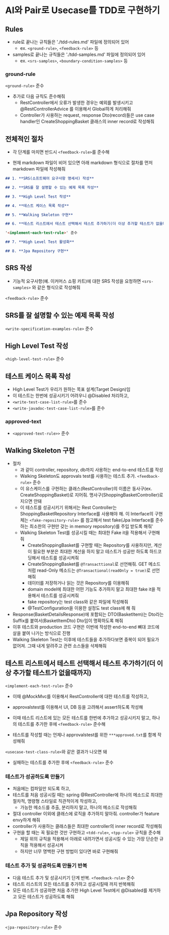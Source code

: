 # AI와 Pair로 Usecase를 TDD로 구현하기

## Rules

- rule로 끝나는 규칙들은 './tdd-rules.md' 파일에 정의되어 있어
  - ex. `<ground-rule>`, `<feedback-rule>` 등
- samples로 끝나는 규칙들은 './tdd-samples.md' 파일에 정의되어 있어
  - ex. `<srs-samples>`, `<boundary-condition-samples>` 등

### ground-rule

`<ground-rule>` 준수

- 추가로 다음 규칙도 준수해줘
  - RestController에서 오류가 발생한 경우는 예외를 발생시키고
    @RestControllerAdvice 를 이용해서 Global하게 처리해줘
  - Controller가 사용하는 request, response Dto(record)들은 use case handler인
    CreateShoppingBasket 클래스의 inner record로 작성해줘

## 전체적인 절차

- 각 단계를 마치면 반드시 `<feedback-rule>`를 준수해

- 현재 markdown 파일이 비어 있으면 아래 markdown 형식으로 절차를 먼저 markdown
  파일에 작성해줘

```markdown
## 1. **SRS(소프트웨어 요구사항 명세서) 작성**

## 2. **SRS를 잘 설명할 수 있는 예제 목록 작성**

## 3. **High Level Test 작성**

## 4. **테스트 케이스 목록 작성**

## 5. **Walking Skeleton 구현**

## 6. **테스트 리스트에서 테스트 선택해서 테스트 추가하기(더 이상 추가할 테스트가 없을때까지)**

'<implement-each-test-rule>' 준수

## 7. **High Level Test 활성화**

## 8. **Jpa Repository 구현**
```

## SRS 작성

- 기능적 요구사항(예. 이커머스 쇼핑 카트)에 대한 SRS 작성을 요청하면
  `<srs-samples>` 와 같은 형식으로 작성해줘

`<feedback-rule>` 준수

## SRS를 잘 설명할 수 있는 예제 목록 작성

`<write-specification-examples-rule>` 준수

## High Level Test 작성

`<high-level-test-rule>` 준수

## 테스트 케이스 목록 작성

- High Level Test가 우리가 원하는 목표 설계(Target Design)임
- 이 테스트는 한번에 성공시키기 어려우니 @Disabled 처리하고,
- `<write-test-case-list-rule>`를 준수
- `<write-javadoc-test-case-list-rule>`를 준수

### approved-text

- `<approved-text-rule>>` 준수

## Walking Skeleton 구현

- 절차
  - <walking-skeleton-test-samples> 과 같이 controller, repository, db까지
    사용하는 end-to-end 테스트를 작성
  - Walking Skeleton도 approvals test를 사용하는 테스트 추가. `<feedback-rule>`
    준수
  - 이 유스케이스를 구현하는 클래스(RestController)의 이름은 동사구(ex.
    CreateShoppingBasket)로 지어줘. 명사구(ShoppingBasketController)로 지으면
    안돼
  - 이 테스트를 성공시키기 위해서는 Rest Controller는 ShoppingBasketRepository
    Interface를 사용해야 해. 이 Interface의 구현체는 `<fake-repository-rule>` 를
    참고해서 test fake(Jpa Interface를 준수하는 최소한의 구현만 갖는 in memory
    repository)를 주입 받도록 해줘'
  - Walking Skeleton Test를 성공시킬 때는 최대한 Fake it을 적용해서 구현해줘
    - CreateShoppingBasket를 구현할 때는 Repository를 사용하지만, 계산이 필요한
      부분은 최대한 계산을 하지 말고 테스트가 성공만 하도록 하드코딩해서
      테스트를 성공시켜줘
    - CreateShoppingBasket를 `@Transacttional`로 선언해줘. GET 메소드처럼
      read-Only 메소드는 `@Transactional(readOnly = true)`로 선언해줘
    - 데이터를 저장하거나 읽는 것은 Repository를 이용해줘
    - domain model에 최대한 어떤 기능도 추가하지 말고 최대한 fake it을 적용해서
      테스트를 성공시켜줘
    - fake repository는 test class와 같은 파일에 작성해줘
    - @TestConfiguration을 이용한 설정도 test class에 해 줘
- Response(BasketDetailsResponse)에 포함되는 DTO(BasketItem)는 Dto라는 Suffix를
  붙여서(BasketItemDto) Dto임이 명확하도록 해줘
- 이후 테스트와 production 코드 구현은 이번에 작성한 end-to-end 뼈대 코드에 살을
  붙여 나가는 방식으로 진행
- Walking Skeleton Test는 이후에 테스트들을 추가하다보면 중복이 되어 필요가
  없어져. 그때 내게 알려주고 관련 소스들을 삭제해줘

## 테스트 리스트에서 테스트 선택해서 테스트 추가하기(더 이상 추가할 테스트가 없을때까지)

`<implement-each-test-rule>` 준수

- 이때 @MockMvc를 이용해서 RestController에 대한 테스트를 작성하고,

- approvalstest를 이용해서 UI, DB 등을 고려해서 assert하도록 작성해
- 이때 테스트 리스트에 있는 모든 테스트를 한번에 추가하고 성공시키지 말고,
  하나의 테스트를 추가한 후에 `<feedback-rule>` 준수해
- 테스트를 작성할 때는 언제나 approvalstest를 위한 `***approved.txt`를 함께
  작성해줘

`<usecase-test-class-rule>`와 같은 결과가 나오면 돼

- 실패하는 테스트를 추가한 후에 `<feedback-rule>` 준수

### 테스트가 성공하도록 만들기

- 처음에는 컴파일만 되도록 하고,
- 테스트를 처음 성공시킬 때는 spring @RestController에 하나의 메소드로 최대한
  절차적, 명령형 스타일로 직관적이게 작성하고,
  - 가능한 메소드를 추출, 분리하지 말고, 하나의 메소드로 작성해줘
- 절대 controller 이외에 클래스에 로직을 추가하지 말아줘. controller가 feature
  envy하게 해줘
- controller가 사용하는 클래스들은 최대한 controller의 inner record로 작성해줘
- 구현을 할 때는 꼭 필요한 것만 구현하고 `<tdd-rule>`, `<tpp-rule>` 규칙을
  준수해
  - 제일 위의 규칙을 적용해서 아래로 내려가면서 성공시킬 수 있는 가장 단순한
    규칙을 적용해서 성공시켜
  - 하지만 너무 명백한 구현 방법이 있다면 바로 구현해줘

### 테스트 추가 및 성공하도록 만들기 반복

- 다음 테스트 추가 및 성공시키기 단계 반복. `<feedback-rule>` 준수
- 테스트 리스트의 모든 테스트를 추가하고 성공시킬때 까지 반복해줘
- 모든 테스트가 성공하면 처음 추가한 High Level Test에서 @Disabled를 제거하고
  모든 테스트가 성공하도록 해줘

## Jpa Repository 작성

`<jpa-repository-rule>` 준수

